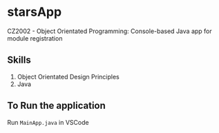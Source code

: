 # starsApp
CZ2002 - Object Orientated Programming: Console-based Java app for module registration

## Skills
1. Object Orientated Design Principles
2. Java

## To Run the application
Run <code>MainApp.java</code> in VSCode
